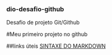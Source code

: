 ### dio-desafio-github
Desafio de projeto Git/Github

#Meu primeiro projeto no github

##links úteis
[SINTAXE DO MARKDOWN](https://markdown.net.br/sintaxe-basica/)
